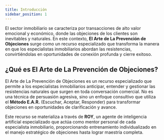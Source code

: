 ```yaml
---
title: Introducción
sidebar_position: 1
---
```


El sector inmobiliario se caracteriza por transacciones de alto valor emocional y económico, donde las objeciones de los clientes son inevitables y naturales. En este contexto, **El Arte de La Prevención de Objeciones** surge como un recurso especializado que transforma la manera en que los especialistas inmobiliarios abordan las resistencias, convirtiéndolas en oportunidades de conexión profunda y cierre exitoso.

## ¿Qué es El Arte de La Prevención de Objeciones?

El Arte de La Prevención de Objeciones es un recurso especializado que permite a los especialistas inmobiliarios anticipar, entender y gestionar las resistencias naturales que surgen en toda conversación comercial. No es una técnica de persuasión agresiva, sino un enfoque consultivo que utiliza el **Método E.A.R.** (Escuchar, Aceptar, Responder) para transformar objeciones en oportunidades de clarificación y avance.

Este recurso se materializa a través de **ROY**, un agente de inteligencia artificial especializado que actúa como mentor personal de cada especialista inmobiliario, proporcionando entrenamiento individualizado en el manejo estratégico de objeciones hasta lograr maestría completa.
